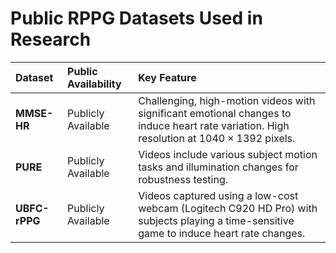 # Public RPPG Datasets Used in Research

| Dataset | Public Availability | Key Feature |
| :--- | :--- | :--- |
| **MMSE-HR** | Publicly Available | Challenging, high-motion videos with significant emotional changes to induce heart rate variation. High resolution at $1040 \times 1392$ pixels. |
| **PURE** | Publicly Available | Videos include various subject motion tasks and illumination changes for robustness testing. |
| **UBFC-rPPG** | Publicly Available | Videos captured using a low-cost webcam (Logitech C920 HD Pro) with subjects playing a time-sensitive game to induce heart rate changes. |